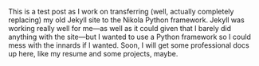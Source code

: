 <!-- 
.. title: First
.. slug: first
.. date: 2017-03-06 11:06:12 UTC-06:00
.. tags: 
.. category: 
.. link: 
.. description: 
.. type: text
-->

This is a test post as I work on transferring (well, actually completely replacing) my old Jekyll site to the Nikola Python framework. Jekyll was working really well for me&mdash;as well as it could given that I barely did anything with the site&mdash;but I wanted to use a Python framework so I could mess with the innards if I wanted. Soon, I will get some professional docs up here, like my resume and some projects, maybe.
